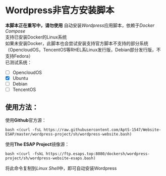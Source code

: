 # Wordpress非官方安装脚本
**本脚本正在重写中，请勿使用**
自动安装*Wordpress*应用脚本，依赖于*Docker Compose*  
支持已安装Docker的Linux系统  
如果未安装Docker，此脚本也会尝试安装支持官方脚本不支持的部分系统（OpencloudOS，TencentOS等RHEL系Linux发行版，Debian部分发行版，不支持Fedora）  
已测试系统：
- [ ] OpencloudOS
- [x] Ubuntu
- [ ] Debian
- [ ] TencentOS  

## 使用方法：  

使用**Github**官方源：
```shell
bash <(curl -fsL https://raw.githubusercontent.com/AptS-1547/Website-ESAP/master/wordpress-project/sh/wordpress-website.bash)
```

使用**The ESAP Project**镜像源：
```shell
bash <(curl -fskL https://ftp.esaps.top:8080/dockersh/wordpress-project/sh/wordpress-website-esaps.bash)
```  

将此命令复制到*Linux Shell*中，即可自动安装Wordpress
